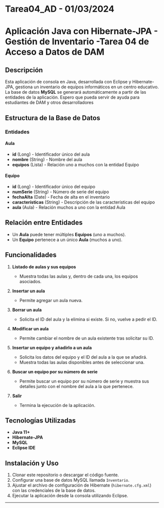 # Tarea04_AD - 01/03/2024
# Aplicación Java con Hibernate-JPA - Gestión de Inventario -Tarea 04 de Acceso a Datos de DAM

## Descripción  
Esta aplicación de consola en Java, desarrollada con Eclipse y Hibernate-JPA, gestiona un inventario de equipos informáticos en un centro educativo. La base de datos **MySQL** se generará automáticamente a partir de las entidades de la aplicación. Espero que pueda servir de ayuda para estudiantes de DAM y otros desarrolladores

## Estructura de la Base de Datos  

### Entidades  

#### Aula  
- **id** (Long) - Identificador único del aula  
- **nombre** (String) - Nombre del aula  
- **equipos** (Lista<Equipo>) - Relación uno a muchos con la entidad Equipo  

#### Equipo  
- **id** (Long) - Identificador único del equipo  
- **numSerie** (String) - Número de serie del equipo  
- **fechaAlta** (Date) - Fecha de alta en el inventario  
- **características** (String) - Descripción de las características del equipo  
- **aula** (Aula) - Relación muchos a uno con la entidad Aula  

## Relación entre Entidades  
- Un **Aula** puede tener múltiples **Equipos** (uno a muchos).  
- Un **Equipo** pertenece a un único **Aula** (muchos a uno).  

## Funcionalidades  

1. **Listado de aulas y sus equipos**  
   - Muestra todas las aulas y, dentro de cada una, los equipos asociados.  

2. **Insertar un aula**  
   - Permite agregar un aula nueva.  

3. **Borrar un aula**  
   - Solicita el ID del aula y la elimina si existe. Si no, vuelve a pedir el ID.  

4. **Modificar un aula**  
   - Permite cambiar el nombre de un aula existente tras solicitar su ID.  

5. **Insertar un equipo y añadirlo a un aula**  
   - Solicita los datos del equipo y el ID del aula a la que se añadirá.  
   - Muestra todas las aulas disponibles antes de seleccionar una.  

6. **Buscar un equipo por su número de serie**  
   - Permite buscar un equipo por su número de serie y muestra sus detalles junto con el nombre del aula a la que pertenece.  

7. **Salir**  
   - Termina la ejecución de la aplicación.  

## Tecnologías Utilizadas  
- **Java 11+**  
- **Hibernate-JPA**  
- **MySQL**  
- **Eclipse IDE**  

## Instalación y Uso  
1. Clonar este repositorio o descargar el código fuente.  
2. Configurar una base de datos MySQL llamada `Inventario`.  
3. Ajustar el archivo de configuración de Hibernate (`hibernate.cfg.xml`) con las credenciales de la base de datos.  
4. Ejecutar la aplicación desde la consola utilizando Eclipse.  

---



